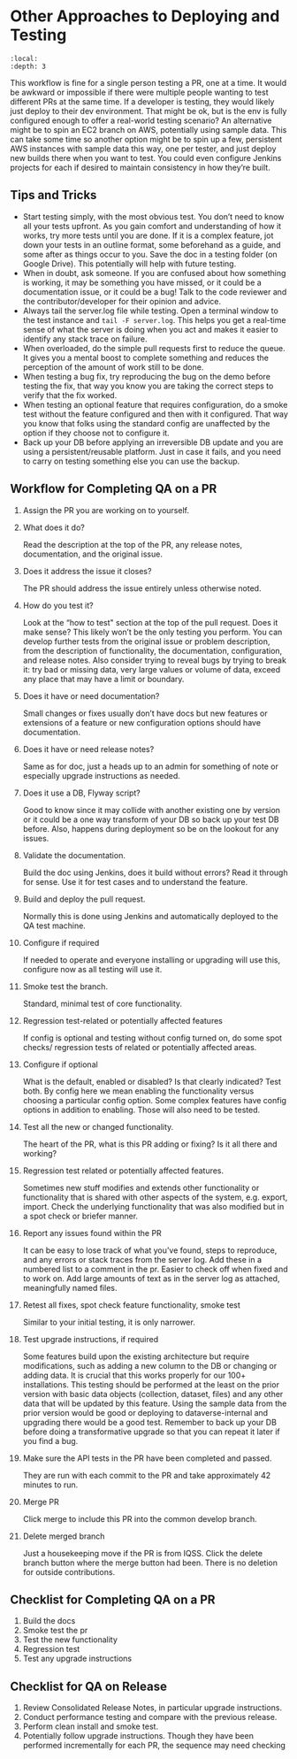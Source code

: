 # Other Approaches to Deploying and Testing

```{contents} Contents:
:local: 
:depth: 3
```

This workflow is fine for a single person testing a PR, one at a time. It would be awkward or impossible if there were multiple people wanting to test different PRs at the same time. If a developer is testing, they would likely just deploy to their dev environment. That might be ok, but is the env is fully configured enough to offer a real-world testing scenario? An alternative might be to spin an EC2 branch on AWS, potentially using sample data. This can take some time so another option might be to spin up a few, persistent AWS instances with sample data this way, one per tester, and just deploy new builds there when you want to test. You could even configure Jenkins projects for each if desired to maintain consistency in how they’re built.

## Tips and Tricks

- Start testing simply, with the most obvious test. You don’t need to know all your tests upfront. As you gain comfort and understanding of how it works, try more tests until you are done. If it is a complex feature, jot down your tests in an outline format, some beforehand as a guide, and some after as things occur to you. Save the doc in a testing folder (on Google Drive). This potentially will help with future testing.
- When in doubt, ask someone. If you are confused about how something is working, it may be something you have missed, or it could be a documentation issue, or it could be a bug! Talk to the code reviewer and the contributor/developer for their opinion and advice.
- Always tail the server.log file while testing. Open a terminal window to the test instance and `tail -F server.log`. This helps you get a real-time sense of what the server is doing when you act and makes it easier to identify any stack trace on failure.
- When overloaded, do the simple pull requests first to reduce the queue. It gives you a mental boost to complete something and reduces the perception of the amount of work still to be done.
- When testing a bug fix, try reproducing the bug on the demo before testing the fix, that way you know you are taking the correct steps to verify that the fix worked.
- When testing an optional feature that requires configuration, do a smoke test without the feature configured and then with it configured. That way you know that folks using the standard config are unaffected by the option if they choose not to configure it.
- Back up your DB before applying an irreversible DB update and you are using a persistent/reusable platform. Just in case it fails, and you need to carry on testing something else you can use the backup.

## Workflow for Completing QA on a PR

1. Assign the PR you are working on to yourself.

1. What does it do?

    Read the description at the top of the PR, any release notes, documentation, and the original issue.

1. Does it address the issue it closes? 

    The PR should address the issue entirely unless otherwise noted.

1. How do you test it?
    
    Look at the “how to test" section at the top of the pull request. Does it make sense? This likely won’t be the only testing you perform. You can develop further tests from the original issue or problem description, from the description of functionality, the documentation, configuration, and release notes. Also consider trying to reveal bugs by trying to break it: try bad or missing data, very large values or volume of data, exceed any place that may have a limit or boundary.

1. Does it have or need documentation?

    Small changes or fixes usually don’t have docs but new features or extensions of a feature or new configuration options should have documentation.

1. Does it have or need release notes?

    Same as for doc, just a heads up to an admin for something of note or especially upgrade instructions as needed.

1. Does it use a DB, Flyway script?
    
    Good to know since it may collide with another existing one by version or it could be a one way transform of your DB so back up your test DB before. Also, happens during deployment so be on the lookout for any issues.

1. Validate the documentation.

    Build the doc using Jenkins, does it build without errors?
    Read it through for sense.
    Use it for test cases and to understand the feature.

1. Build and deploy the pull request.

    Normally this is done using Jenkins and automatically deployed to the QA test machine.

1. Configure if required

    If needed to operate and everyone installing or upgrading will use this, configure now as all testing will use it.

1. Smoke test the branch.
    
    Standard, minimal test of core functionality.

1. Regression test-related or potentially affected features

    If config is optional and testing without config turned on, do some spot checks/ regression tests of related or potentially affected areas. 

1. Configure if optional

    What is the default, enabled or disabled? Is that clearly indicated? Test both.
    By config here we mean enabling the functionality versus choosing a particular config option. Some complex features have config options in addition to enabling. Those will also need to be tested.

1. Test all the new or changed functionality.

    The heart of the PR, what is this PR adding or fixing? Is it all there and working?

1. Regression test related or potentially affected features.
    
    Sometimes new stuff modifies and extends other functionality or functionality that is shared with other aspects of the system, e.g. export, import. Check the underlying functionality that was also modified but in a spot check or briefer manner.

1. Report any issues found within the PR

    It can be easy to lose track of what you’ve found, steps to reproduce, and any errors or stack traces from the server log. Add these in a numbered list to a comment in the pr. Easier to check off when fixed and to work on. Add large amounts of text as in the server log as attached, meaningfully named files.

1. Retest all fixes, spot check feature functionality, smoke test
    
    Similar to your initial testing, it is only narrower.

1. Test upgrade instructions, if required

    Some features build upon the existing architecture but require modifications, such as adding a new column to the DB or changing or adding data. It is crucial that this works properly for our 100+ installations. This testing should be performed at the least on the prior version with basic data objects (collection, dataset, files) and any other data that will be updated by this feature. Using the sample data from the prior version would be good or deploying to dataverse-internal and upgrading there would be a good test. Remember to back up your DB before doing a transformative upgrade so that you can repeat it later if you find a bug.

1. Make sure the API tests in the PR have been completed and passed.
   
    They are run with each commit to the PR and take approximately 42 minutes to run.

1. Merge PR
    
    Click merge to include this PR into the common develop branch.

1. Delete merged branch
    
    Just a housekeeping move if the PR is from IQSS. Click the delete branch button where the merge button had been. There is no deletion for outside contributions.


## Checklist for Completing QA on a PR

1. Build the docs 
1. Smoke test the pr 
1. Test the new functionality
1. Regression test 
1. Test any upgrade instructions

## Checklist for QA on Release

1. Review Consolidated Release Notes, in particular upgrade instructions.
1. Conduct performance testing and compare with the previous release.
1. Perform clean install and smoke test.
1. Potentially follow upgrade instructions. Though they have been performed incrementally for each PR, the sequence may need checking
